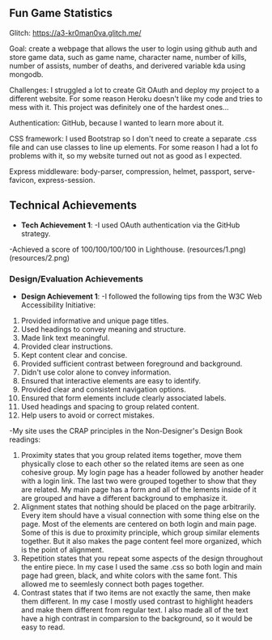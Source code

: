 ## Fun Game Statistics

Glitch: https://a3-kr0man0va.glitch.me/ 

Goal: create a webpage that allows the user to login using github auth and store game data, such as game name, character name, number of kills, number of assists, number of deaths, and derivered variable kda using mongodb.

Challenges: I struggled a lot to create Git OAuth and deploy my project to a different website. For some reason Heroku doesn't like my code and tries to mess with it. This project was definitely one of the hardest ones...

Authentication: GitHub, because I wanted to learn more about it.

CSS framework: I used Bootstrap so I don't need to create a separate .css file and can use classes to line up elements. For some reason I had a lot fo problems with it, so my website turned out not as good as I expected.

Express middleware: body-parser, compression, helmet, passport, serve-favicon, express-session.

## Technical Achievements
- **Tech Achievement 1**: 
-I used OAuth authentication via the GitHub strategy.

-Achieved a score of 100/100/100/100 in Lighthouse.
(resources/1.png)
(resources/2.png)

### Design/Evaluation Achievements
- **Design Achievement 1**: 
-I followed the following tips from the W3C Web Accessibility Initiative:
1) Provided informative and unique page titles.
2) Used headings to convey meaning and structure.
3) Made link text meaningful.
4) Provided clear instructions.
5) Kept content clear and concise.
6) Provided sufficient contrast between foreground and background.
7) Didn't use color alone to convey information.
8) Ensured that interactive elements are easy to identify.
9) Provided clear and consistent navigation options.
10) Ensured that form elements include clearly associated labels.
11) Used headings and spacing to group related content.
12) Help users to avoid or correct mistakes.

-My site uses the CRAP principles in the Non-Designer's Design Book readings:
1) Proximity states that you group related items together, move them physically close to each other so the related items are seen as one cohesive group. My login page has a header followed by another header with a login link. The last two were grouped together to show that they are related. My main page has a form and all of the lements inside of it are grouped and have a different background to emphasize it.
2) Alignment states that nothing should be placed on the page arbitrarily. Every item should have a visual connection with some thing else on the page. Most of the elements are centered on both login and main page. Some of this is due to proximity principle, which group similar elements together. But it also makes the page content feel more organized, which is the point of alignment.
3) Repetition states that you repeat some aspects of the design throughout the entire piece. In my case I used the same .css so both login and main page had green, black, and white colors with the same font. This allowed me to seemlesly connect both pages together.
4) Contrast states that if two items are not exactly the same, then make them different. In my case I mostly used contrast to highlight headers and make them different from regular text. I also made all of the text have a high contrast in comparsion to the background, so it would be easy to read.
